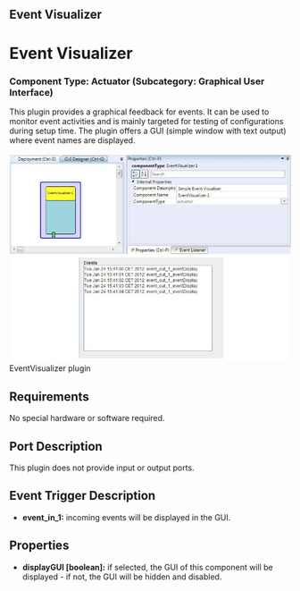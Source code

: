 ##

## Event Visualizer

# Event Visualizer

### Component Type: Actuator (Subcategory: Graphical User Interface)

This plugin provides a graphical feedback for events. It can be used to monitor event activities and is mainly targeted for testing of configurations during setup time. The plugin offers a GUI (simple window with text output) where event names are displayed.

![Screenshot: EventVisualizer plugin](./img/EventVisualizer.jpg "Screenshot: EventVisualizer plugin")  
EventVisualizer plugin

## Requirements

No special hardware or software required.

## Port Description

This plugin does not provide input or output ports.

## Event Trigger Description

- **event_in_1:** incoming events will be displayed in the GUI.

## Properties

- **displayGUI \[boolean\]:** if selected, the GUI of this component will be displayed - if not, the GUI will be hidden and disabled.
